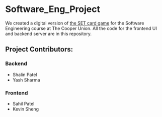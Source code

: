 # Software_Eng_Project

We created a digital version of [the SET card game](https://www.setgame.com/set) for the Software Engineering course at The Cooper Union. All the code for the frontend UI and backend server are in this repository.

## Project  Contributors:
### Backend
* Shalin Patel
* Yash Sharma
### Frontend
* Sahil Patel
* Kevin Sheng
